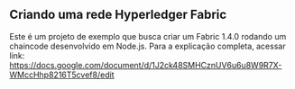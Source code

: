 ## Criando uma rede Hyperledger Fabric
Este é um projeto de exemplo que busca criar um Fabric 1.4.0 rodando um chaincode desenvolvido em Node.js. Para a explicação completa, acessar link: https://docs.google.com/document/d/1J2ck48SMHCznUV6u6u8W9R7X-WMccHhp8216T5cvef8/edit
